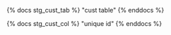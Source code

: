 {% docs stg_cust_tab %}
    "cust table"
{% enddocs %}

{% docs stg_cust_col %}
    "unique id"
{% enddocs %}